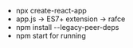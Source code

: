 + npx create-react-app
+ app.js -> ES7+ extension -> rafce
+ npm install --legacy-peer-deps
+ npm start for running
